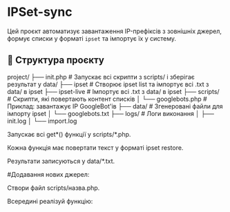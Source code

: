 # IPSet-sync
Цей проєкт автоматизує завантаження IP-префіксів з зовнішніх джерел, формує списки у форматі `ipset` та імпортує їх у систему.

## 📁 Структура проєкту
project/
├── init.php		# Запускає всі скрипти з scripts/ і зберігає результат у data/
├── ipset		# Створює ipset list та імпортує всі .txt з data/ в ipset
├── ipset-live		# Імпортує всі .txt з data/ в ipset	
├── scripts/		# Скрипти, які повертають контент списків
│ └── googlebots.php	# Приклад: завантажує IP GoogleBot'ів
├── data/		# Згенеровані файли для імпорту ipset
│ └── googlebots.txt
├── logs/		# Логи виконання
│ ├── init.log
│ └── import.log

Запускає всі get*() функції у scripts/*.php.

Кожна функція має повертати текст у форматі ipset restore.

Результати записуються у data/*.txt.

#Додавання нових джерел:

Створи файл scripts/назва.php.

Всередині реалізуй функцію:

<?php
function getcustomlist(): string {
    return "add googlebots 192.178.6.224/27\n
            add googlebots 192.178.6.32/27\n";
}
## Cron
0 * * * 1 php /etc/ipset-sync/init.php
0 * * 1 /etc/ipset-sync/ipset-live
## Systemd служба
Створіть службу
cat /etc/systemd/system/ipset-restore.service 
[Unit]
Description=Restore ipset rules
Before=netfilter-persistent.service
After=network.target

[Service]
Type=oneshot
ExecStart=/bin/sh -c '/etc/ipset-sync/ipset'
RemainAfterExit=yes

[Install]
WantedBy=multi-user.target
